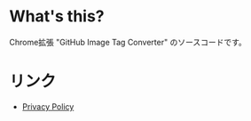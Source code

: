 # What's this?

Chrome拡張 "GitHub Image Tag Converter" のソースコードです。

# リンク

- [Privacy Policy](./docs/privacy_policy.mk)
